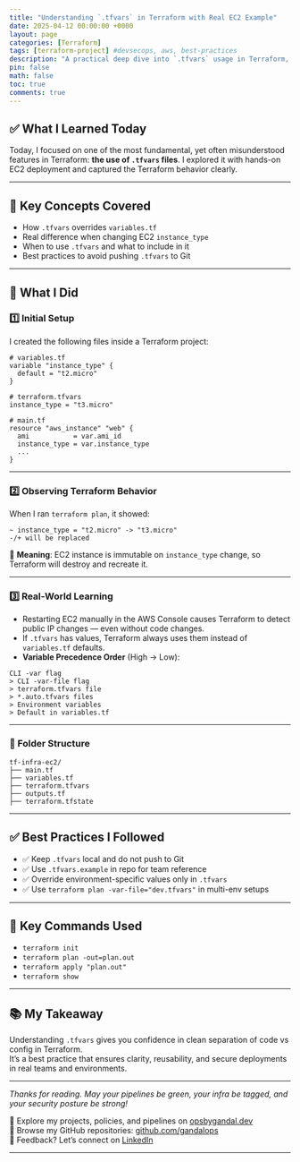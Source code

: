 ```yaml
---
title: "Understanding `.tfvars` in Terraform with Real EC2 Example"
date: 2025-04-12 00:00:00 +0000
layout: page
categories: [Terraform]
tags: [terraform-project] #devsecops, aws, best-practices
description: "A practical deep dive into `.tfvars` usage in Terraform, with EC2 deployment examples and industry-aligned best practices."
pin: false
math: false
toc: true
comments: true
---
```


## ✅ What I Learned Today

Today, I focused on one of the most fundamental, yet often misunderstood features in Terraform: **the use of `.tfvars` files**. I explored it with hands-on EC2 deployment and captured the Terraform behavior clearly.

---

## 🧠 Key Concepts Covered

- How `.tfvars` overrides `variables.tf`
- Real difference when changing EC2 `instance_type`
- When to use `.tfvars` and what to include in it
- Best practices to avoid pushing `.tfvars` to Git

---

## 🔨 What I Did

### 1️⃣ Initial Setup

I created the following files inside a Terraform project:

```hcl
# variables.tf
variable "instance_type" {
  default = "t2.micro"
}
```

```hcl
# terraform.tfvars
instance_type = "t3.micro"
```

```hcl
# main.tf
resource "aws_instance" "web" {
  ami           = var.ami_id
  instance_type = var.instance_type
  ...
}
```

---

### 2️⃣ Observing Terraform Behavior

When I ran `terraform plan`, it showed:

```
~ instance_type = "t2.micro" -> "t3.micro"
-/+ will be replaced
```

🧠 **Meaning**: EC2 instance is immutable on `instance_type` change, so Terraform will destroy and recreate it.

---

### 3️⃣ Real-World Learning

- Restarting EC2 manually in the AWS Console causes Terraform to detect public IP changes — even without code changes.
- If `.tfvars` has values, Terraform always uses them instead of `variables.tf` defaults.
- **Variable Precedence Order** (High → Low):

```
CLI -var flag
> CLI -var-file flag
> terraform.tfvars file
> *.auto.tfvars files
> Environment variables
> Default in variables.tf
```

---

### 📁 Folder Structure

```
tf-infra-ec2/
├── main.tf
├── variables.tf
├── terraform.tfvars
├── outputs.tf
├── terraform.tfstate
```

---

## ✅ Best Practices I Followed

- ✅ Keep `.tfvars` local and do not push to Git
- ✅ Use `.tfvars.example` in repo for team reference
- ✅ Override environment-specific values only in `.tfvars`
- ✅ Use `terraform plan -var-file="dev.tfvars"` in multi-env setups

---

## 🧪 Key Commands Used

- `terraform init`
- `terraform plan -out=plan.out`
- `terraform apply "plan.out"`
- `terraform show`

---

## 📚 My Takeaway

Understanding `.tfvars` gives you confidence in clean separation of code vs config in Terraform.  
It’s a best practice that ensures clarity, reusability, and secure deployments in real teams and environments.

---

*Thanks for reading. May your pipelines be green, your infra be tagged, and your security posture be strong!*

🔗 Explore my projects, policies, and pipelines on [opsbygandal.dev](https://www.opsbygandal.dev)  
📁 Browse my GitHub repositories: [github.com/gandalops](https://github.com/gandalops?tab=repositories)  
🔄 Feedback? Let’s connect on [LinkedIn](https://www.linkedin.com/)

---
